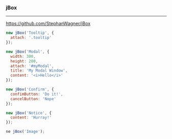 ### jBox
---
https://github.com/StephanWagner/jBox

```js
new jBox('Tooltip', {
  attach: '.tooltip'
});

new jBox('Modal', {
  width: 300,
  height: 200,
  attach: '#myModal',
  title: 'My Modal Window',
  content: '<i>Hello</i>'
});

new jBox('Confirm', {
  confimButton: 'Do it!',
  cancelButton: 'Nope'
});

new jBox('Notice', {
  content: 'Hurray!'
});

ne jBox('Image');
```

```
```

```
```

